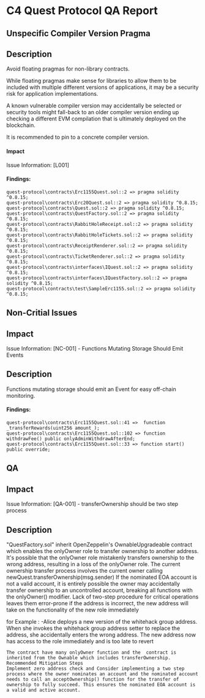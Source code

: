 # C4 Quest Protocol QA Report


## Unspecific Compiler Version Pragma

## Description
Avoid floating pragmas for non-library contracts.

While floating pragmas make sense for libraries to allow them to be included with multiple different versions of applications, it may be a security risk for application implementations.

A known vulnerable compiler version may accidentally be selected or security tools might fall-back to an older compiler version ending up checking a different EVM compilation that is ultimately deployed on the blockchain.

It is recommended to pin to a concrete compiler version.

#### Impact
Issue Information: [L001]

#### Findings:
```
quest-protocol\contracts\Erc1155Quest.sol::2 => pragma solidity ^0.8.15;
quest-protocol\contracts\Erc20Quest.sol::2 => pragma solidity ^0.8.15;
quest-protocol\contracts\Quest.sol::2 => pragma solidity ^0.8.15;
quest-protocol\contracts\QuestFactory.sol::2 => pragma solidity ^0.8.15;
quest-protocol\contracts\RabbitHoleReceipt.sol::2 => pragma solidity ^0.8.15;
quest-protocol\contracts\RabbitHoleTickets.sol::2 => pragma solidity ^0.8.15;
quest-protocol\contracts\ReceiptRenderer.sol::2 => pragma solidity ^0.8.15;
quest-protocol\contracts\TicketRenderer.sol::2 => pragma solidity ^0.8.15;
quest-protocol\contracts\interfaces\IQuest.sol::2 => pragma solidity ^0.8.15;
quest-protocol\contracts\interfaces\IQuestFactory.sol::2 => pragma solidity ^0.8.15;
quest-protocol\contracts\test\SampleErc1155.sol::2 => pragma solidity ^0.8.15;
```

## Non-Critial Issues
## Impact
Issue Information: [NC-001] - Functions Mutating Storage Should Emit Events
## Description
Functions mutating storage should emit an Event for easy off-chain monitoring.

#### Findings:
```
quest-protocol\contracts\Erc1155Quest.sol::41 =>  function _transferRewards(uint256 amount_);
quest-protocol\contracts\Erc1155Quest.sol::102 => function withdrawFee() public onlyAdminWithdrawAfterEnd;
quest-protocol\contracts\Erc1155Quest.sol::33 => function start() public override;
```

## QA
## Impact
Issue Information: [QA-001] - transferOwnership should be two step process
## Description
"QuestFactory.sol" inherit OpenZeppelin's OwnableUpgradeable contract which enables the onlyOwner role to transfer ownership to another address. It's possible that the onlyOwner role mistakenly transfers ownership to the wrong address, resulting in a loss of the onlyOwner role. The current ownership transfer process involves the current owner calling newQuest.transferOwnership(msg.sender) If the nominated EOA account is not a valid account, it is entirely possible the owner may accidentally transfer ownership to an uncontrolled account, breaking all functions with the onlyOwner() modifier. Lack of two-step procedure for critical operations leaves them error-prone
if the address is incorrect, the new address will take on the functionality of the new role immediately

for Example : -Alice deploys a new version of the whitehack group address. When she invokes the whitehack group address setter to replace the address, she accidentally enters the wrong address. The new address now has access to the role immediately and is too late to revert

```
The contract have many onlyOwner function and the  contract is inherited from the Ownable which includes transferOwnership. Recommended Mitigation Steps
Implement zero address check and Consider implementing a two step process where the owner nominates an account and the nominated account needs to call an acceptOwnership() function for the transfer of ownership to fully succeed. This ensures the nominated EOA account is a valid and active account.
```